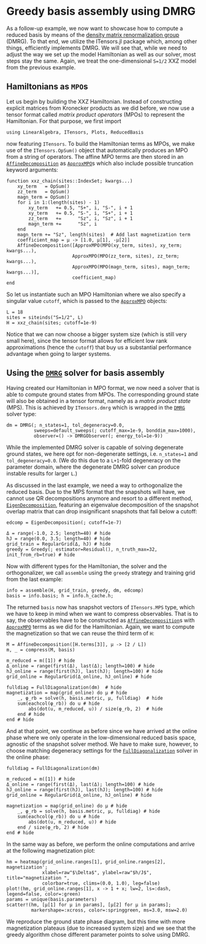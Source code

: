 # Greedy basis assembly using DMRG

As a follow-up example, we now want to showcase how to compute a reduced basis by means of the [density matrix renormalization group](https://tensornetwork.org/mps/algorithms/dmrg/) (DMRG).
To that end, we utilize the ITensors.jl package which, among other things, efficiently implements DMRG.
We will see that, while we need to adjust the way we set up the model Hamiltonian as well as our solver, most steps stay the same.
Again, we treat the one-dimensional ``S=1/2`` XXZ model from the previous example.

## Hamiltonians as `MPO`s

Let us begin by building the XXZ Hamiltonian.
Instead of constructing explicit matrices from Kronecker products as we did before, we now use a tensor format called *matrix product operators* (MPOs) to represent the Hamiltonian.
For that purpose, we first import

```@example xxz_dmrg; continued = true
using LinearAlgebra, ITensors, Plots, ReducedBasis
```

now featuring `ITensors`.
To build the Hamiltonian terms as MPOs, we make use of the `ITensors.OpSum()` object that automatically produces an MPO from a string of operators.
The affine MPO terms are then stored in an [`AffineDecomposition`](@ref) as [`ApproxMPO`](@ref)s which also include possible truncation keyword arguments:

```@example xxz_dmrg; continued = true
function xxz_chain(sites::IndexSet; kwargs...)
    xy_term   = OpSum()
    zz_term   = OpSum()
    magn_term = OpSum()
    for i in 1:(length(sites) - 1)
        xy_term   += 0.5, "S+", i, "S-", i + 1
        xy_term   += 0.5, "S-", i, "S+", i + 1
        zz_term   +=      "Sz", i, "Sz", i + 1
        magn_term +=      "Sz", i
    end
    magn_term += "Sz", length(sites)  # Add last magnetization term
    coefficient_map = μ -> [1.0, μ[1], -μ[2]]
    AffineDecomposition([ApproxMPO(MPO(xy_term, sites), xy_term; kwargs...),
                        ApproxMPO(MPO(zz_term, sites), zz_term; kwargs...),
                        ApproxMPO(MPO(magn_term, sites), magn_term; kwargs...)],
                        coefficient_map)
end
```

So let us instantiate such an MPO Hamiltonian where we also specify a singular value `cutoff`, which is passed to the [`ApproxMPO`](@ref) objects:

```@example xxz_dmrg; continued = true
L = 18
sites = siteinds("S=1/2", L)
H = xxz_chain(sites; cutoff=1e-9)
```

Notice that we can now choose a bigger system size (which is still very small here), since the tensor format allows for efficient low rank approximations (hence the `cutoff`) that buy us a substantial performance advantage when going to larger systems.

## Using the [`DMRG`](@ref) solver for basis assembly

Having created our Hamiltonian in MPO format, we now need a solver that is able to compute ground states from MPOs.
The corresponding ground state will also be obtained in a tensor format, namely as a *matrix product state* (MPS).
This is achieved by `ITensors.dmrg` which is wrapped in the [`DMRG`](@ref) solver type:

```@example xxz_dmrg; continued = true
dm = DMRG(; n_states=1, tol_degeneracy=0.0,
          sweeps=default_sweeps(; cutoff_max=1e-9, bonddim_max=1000),
          observer=() -> DMRGObserver(; energy_tol=1e-9))
```

While the implemented DMRG solver is capable of solving degenerate ground states, we here opt for non-degenerate settings, i.e. `n_states=1` and `tol_degeneracy=0.0`.
(We do this due to a ``L+1``-fold degeneracy on the parameter domain, where the degenerate DMRG solver can produce instable results for larger ``L``.)

As discussed in the last example, we need a way to orthogonalize the reduced basis.
Due to the MPS format that the snapshots will have, we cannot use QR decompositions anymore and resort to a different method, [`EigenDecomposition`](@ref), featuring an eigenvalue decomposition of the snapshot overlap matrix that can drop insignificant snapshots that fall below a cutoff:

```@example xxz_dmrg; continued = true
edcomp = EigenDecomposition(; cutoff=1e-7)
```

```@example xxz_dmrg; continued = true
Δ = range(-1.0, 2.5; length=40) # hide
hJ = range(0.0, 3.5; length=40) # hide
grid_train = RegularGrid(Δ, hJ) # hide
greedy = Greedy(; estimator=Residual(), n_truth_max=32, init_from_rb=true) # hide
```

Now with different types for the Hamiltonian, the solver and the orthogonalizer, we call `assemble` using the `greedy` strategy and training grid from the last example:

```@example xxz_dmrg; continued = true
info = assemble(H, grid_train, greedy, dm, edcomp)
basis = info.basis; h = info.h_cache.h;
```

The returned `basis` now has snapshot vectors of `ITensors.MPS` type, which we have to keep in mind when we want to compress observables.
That is to say, the observables have to be constructed as [`AffineDecomposition`](@ref)s with [`ApproxMPO`](@ref) terms as we did for the Hamiltonian.
Again, we want to compute the magnetization so that we can reuse the third term of `H`:

```@example xxz_dmrg; continued = true
M = AffineDecomposition([H.terms[3]], μ -> [2 / L])
m, _ = compress(M, basis)
```

```@example xxz_dmrg; continued = true
m_reduced = m([1]) # hide
Δ_online = range(first(Δ), last(Δ); length=100) # hide
hJ_online = range(first(hJ), last(hJ); length=100) # hide
grid_online = RegularGrid(Δ_online, hJ_online) # hide

fulldiag = FullDiagonalization(dm)  # hide
magnetization = map(grid_online) do μ # hide
    _, φ_rb = solve(h, basis.metric, μ, fulldiag)  # hide
    sum(eachcol(φ_rb)) do u # hide
        abs(dot(u, m_reduced, u)) / size(φ_rb, 2)  # hide
    end # hide
end # hide
```

And at that point, we continue as before since we have arrived at the online phase where we only operate in the low-dimensional reduced basis space, agnostic of the snapshot solver method.
We have to make sure, however, to choose matching degeneracy settings for the [`FullDiagonalization`](@ref) solver in the online phase:

```@example xxz_dmrg; continued = true
fulldiag = FullDiagonalization(dm)
```

```@example xxz_dmrg; continued = true
m_reduced = m([1]) # hide
Δ_online = range(first(Δ), last(Δ); length=100) # hide
hJ_online = range(first(hJ), last(hJ); length=100) # hide
grid_online = RegularGrid(Δ_online, hJ_online) # hide

magnetization = map(grid_online) do μ # hide
    _, φ_rb = solve(h, basis.metric, μ, fulldiag) # hide
    sum(eachcol(φ_rb)) do u # hide
        abs(dot(u, m_reduced, u)) # hide
    end / size(φ_rb, 2) # hide
end # hide
```

In the same way as before, we perform the online computations and arrive at the following magnetization plot:

```@example xxz_dmrg
hm = heatmap(grid_online.ranges[1], grid_online.ranges[2], magnetization';
             xlabel=raw"$\Delta$", ylabel=raw"$h/J$", title="magnetization ",
             colorbar=true, clims=(0.0, 1.0), leg=false)
plot!(hm, grid_online.ranges[1], x -> 1 + x; lw=2, ls=:dash, legend=false, color=:green)
params = unique(basis.parameters)
scatter!(hm, [μ[1] for μ in params], [μ[2] for μ in params];
         markershape=:xcross, color=:springgreen, ms=3.0, msw=2.0)
```

We reproduce the ground state phase diagram, but this time with more magnetization plateaus (due to increased system size) and we see that the greedy algorithm chose different parameter points to solve using DMRG.
